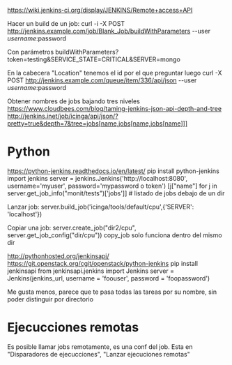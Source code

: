 https://wiki.jenkins-ci.org/display/JENKINS/Remote+access+API

Hacer un build de un job:
curl -i -X POST  http://jenkins.example.com/job/Blank_Job/buildWithParameters --user $username:$password

Con parámetros
buildWithParameters?token=testing&SERVICE_STATE=CRITICAL&SERVER=mongo

En la cabecera "Location" tenemos el id por el que preguntar luego
curl -X POST http://jenkins.example.com/queue/item/336/api/json --user $username:$password

Obtener nombres de jobs bajando tres niveles
https://www.cloudbees.com/blog/taming-jenkins-json-api-depth-and-tree
http://jenkins.inet/job/icinga/api/json/?pretty=true&depth=7&tree=jobs[name,jobs[name,jobs[name]]]



# Python
https://python-jenkins.readthedocs.io/en/latest/
  pip install python-jenkins
  import jenkins
  server = jenkins.Jenkins('http://localhost:8080', username='myuser', password='mypassword o token')
  [j["name"] for j in server.get_job_info("monit/tests")['jobs']] # listado de jobs debajo de un dir

  Lanzar job:
  server.build_job('icinga/tools/default/cpu',{'SERVER': 'localhost'})

  Copiar una job: server.create_job("dir2/cpu", server.get_job_config("dir/cpu"))
  copy_job solo funciona dentro del mismo dir


http://pythonhosted.org/jenkinsapi/
https://git.openstack.org/cgit/openstack/python-jenkins
  pip install jenkinsapi
  from jenkinsapi.jenkins import Jenkins
  server = Jenkins(jenkins_url, username = 'foouser', password = 'foopassword')

  Me gusta menos, parece que te pasa todas las tareas por su nombre, sin poder distinguir por directorio



# Ejecucciones remotas
Es posible llamar jobs remotamente, es una conf del job. Esta en "Disparadores de ejecucciones", "Lanzar ejecuciones remotas"
